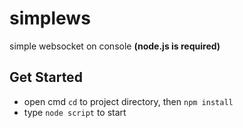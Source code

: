 # simplews
simple websocket on console **(node.js is required)**
## Get Started
- open cmd `cd` to project directory, then `npm install`
- type `node script` to start
